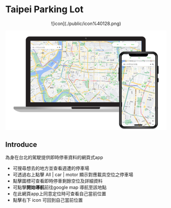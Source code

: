 # Taipei Parking Lot
<center>
![icon](./public/icon%40128.png)
</center>

![demo](./public/demo/demo.png)

## Introduce
為身在台北的駕駛提供即時停車資料的網頁式app
- 可搜尋想去的地方並查看週遭的停車場
- 可透過右上點擊 All | car | motor 顯示對應載具空位之停車場
- 點擊圖標可查看即時停車剩餘空位及詳細資料
- 可點擊<b>開始導航</b>前往google map 導航至該地點
- 在此網頁app上同意定位時可查看自己當前位置
- 點擊右下 icon 可回到自己當前位置